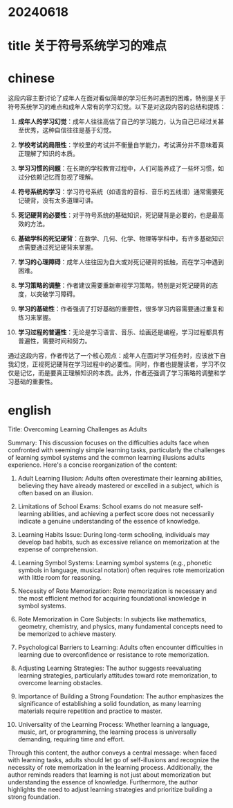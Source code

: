 
# 20240618

# title 关于符号系统学习的难点

# chinese 

这段内容主要讨论了成年人在面对看似简单的学习任务时遇到的困难，特别是关于符号系统学习的难点和成年人常有的学习幻觉。以下是对这段内容的总结和提炼：

1. **成年人的学习幻觉**：成年人往往高估了自己的学习能力，认为自己已经过关甚至优秀，这种自信往往是基于幻觉。

2. **学校考试的局限性**：学校里的考试并不衡量自学能力，考试满分并不意味着真正理解了知识的本质。

3. **学习习惯的问题**：在长期的学校教育过程中，人们可能养成了一些坏习惯，如过分依赖记忆而忽视了理解。

4. **符号系统的学习**：学习符号系统（如语言的音标、音乐的五线谱）通常需要死记硬背，没有太多道理可讲。

5. **死记硬背的必要性**：对于符号系统的基础知识，死记硬背是必要的，也是最高效的方法。

6. **基础学科的死记硬背**：在数学、几何、化学、物理等学科中，有许多基础知识点需要通过死记硬背来掌握。

7. **学习的心理障碍**：成年人往往因为自大或对死记硬背的抵触，而在学习中遇到困难。

8. **学习策略的调整**：作者建议需要重新审视学习策略，特别是对死记硬背的态度，以突破学习障碍。

9. **学习的基础性**：作者强调了打好基础的重要性，很多学习内容需要通过重复和练习来掌握。

10. **学习过程的普遍性**：无论是学习语言、音乐、绘画还是编程，学习过程都具有普遍性，需要时间和努力。

通过这段内容，作者传达了一个核心观点：成年人在面对学习任务时，应该放下自我幻觉，正视死记硬背在学习过程中的必要性。同时，作者也提醒读者，学习不仅仅是记忆，而是要真正理解知识的本质。此外，作者还强调了学习策略的调整和学习基础的重要性。

# english
Title: Overcoming Learning Challenges as Adults

Summary:
This discussion focuses on the difficulties adults face when confronted with seemingly simple learning tasks, particularly the challenges of learning symbol systems and the common learning illusions adults experience. Here's a concise reorganization of the content:

1. Adult Learning Illusion: Adults often overestimate their learning abilities, believing they have already mastered or excelled in a subject, which is often based on an illusion.

2. Limitations of School Exams: School exams do not measure self-learning abilities, and achieving a perfect score does not necessarily indicate a genuine understanding of the essence of knowledge.

3. Learning Habits Issue: During long-term schooling, individuals may develop bad habits, such as excessive reliance on memorization at the expense of comprehension.

4. Learning Symbol Systems: Learning symbol systems (e.g., phonetic symbols in language, musical notation) often requires rote memorization with little room for reasoning.

5. Necessity of Rote Memorization: Rote memorization is necessary and the most efficient method for acquiring foundational knowledge in symbol systems.

6. Rote Memorization in Core Subjects: In subjects like mathematics, geometry, chemistry, and physics, many fundamental concepts need to be memorized to achieve mastery.

7. Psychological Barriers to Learning: Adults often encounter difficulties in learning due to overconfidence or resistance to rote memorization.

8. Adjusting Learning Strategies: The author suggests reevaluating learning strategies, particularly attitudes toward rote memorization, to overcome learning obstacles.

9. Importance of Building a Strong Foundation: The author emphasizes the significance of establishing a solid foundation, as many learning materials require repetition and practice to master.

10. Universality of the Learning Process: Whether learning a language, music, art, or programming, the learning process is universally demanding, requiring time and effort.

Through this content, the author conveys a central message: when faced with learning tasks, adults should let go of self-illusions and recognize the necessity of rote memorization in the learning process. Additionally, the author reminds readers that learning is not just about memorization but understanding the essence of knowledge. Furthermore, the author highlights the need to adjust learning strategies and prioritize building a strong foundation.
